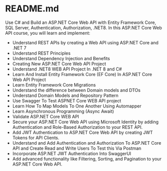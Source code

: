 # README.md

Use C# and Build an ASP.NET Core Web API with Entity Framework Core, SQL Server, Authentication, Authorization, .NET8. In this ASP.NET Core Web API course, you will learn and implement:
- Understand REST APIs by creating a Web API using ASP.NET Core and .NET 7
- Understand REST Principles
- Understand Dependency Injection and Benefits
- Creating New ASP.NET Core Web API Project
- Understand .NET8 WEB API Project In .NET 8 and C#
- Learn And Install Entity Framework Core (EF Core) In ASP.NET Core Web API Project
- Learn Entity Framework Core Migrations
- Understand the difference between Domain models and DTOs
- Understand Domain Models and Repository Pattern
- Use Swagger To Test ASPNET Core WEB API project
- Learn How To Map Models To One Another Using Automapper
- Learn Asynchronous Programming (Async Await)
- Validate ASP.NET Core WEB API
- Secure your ASP.NET Core Web API using Microsoft Identity by adding Authentication and Role-Based Authorization to your REST API.
- Add JWT Authentication to ASP.NET Core Web API by creating JWT Tokens for API Clients.
- Understand and Add Authentication and Authorization To ASP.NET Core API and Create Read and Write Users To Test this Via Postman
- Incorporate ASP.NET JWT Authentication Into SwaggerUI
- Add advanced functionality like Filtering, Sorting, and Pagination to your ASP.NET Core Web API.
